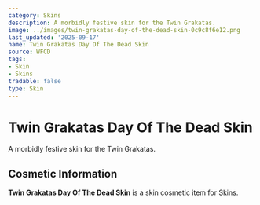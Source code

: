 ```yaml
---
category: Skins
description: A morbidly festive skin for the Twin Grakatas.
image: ../images/twin-grakatas-day-of-the-dead-skin-0c9c8f6e12.png
last_updated: '2025-09-17'
name: Twin Grakatas Day Of The Dead Skin
source: WFCD
tags:
- Skin
- Skins
tradable: false
type: Skin
---
```


# Twin Grakatas Day Of The Dead Skin

A morbidly festive skin for the Twin Grakatas.

## Cosmetic Information

**Twin Grakatas Day Of The Dead Skin** is a skin cosmetic item for Skins.


